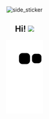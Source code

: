 <div align="center">
<img align="center" width=200px height=200px alt="side_sticker" src="https://media.giphy.com/media/TEnXkcsHrP4YedChhA/giphy.gif" />

<h2> Hi! <img src="https://github.com/abdoachhoubi/abdoachhoubi/blob/main/gifs/Hi.gif" width="30"></h2>


![snake gif](https://github.com/qlinhta/qlinhta/blob/output/github-contribution-grid-snake.svg)
